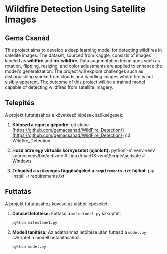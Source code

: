# Wildfire Detection Using Satellite Images
## Gema Csanád

This project aims to develop a deep learning model for detecting wildfires in satellite images. 
The dataset, sourced from Kaggle, consists of images labeled as **wildfire** and **no-wildfire**. 
Data augmentation techniques such as rotation, flipping, resizing, and color adjustments are applied to enhance the model's generalization. 
The project will explore challenges such as distinguishing smoke from clouds and handling images where fire is not visibly apparent.
The outcome of this project will be a trained model capable of detecting wildfires from satellite imagery.


## Telepítés

A projekt futtatásához a következő lépések szükségesek:

1.  **Klónozd a repót a gépedre:**
    git clone [https://github.com/gemacsanad/WildFire_Detection/](https://github.com/gemacsanad/WildFire_Detection/)
    cd Wildfire_Detection
    

2.  **Hozd létre egy virtuális környezetet (ajánlott):**
    python -m venv venv
    source venv/bin/activate  # Linux/macOS
    venv\Scripts\activate  # Windows

3.  **Telepítsd a szükséges függőségeket a `requirements.txt` fájlból:**
    pip install -r requirements.txt

## Futtatás

A projekt futtatásához kövesd az alábbi lépéseket:

1.  **Dataset letötlése:**
    Futtasd a `milestone1.py` szkriptet.
    ```bash
    python milestone1.py
    ```

2.  **Modell tanítása:**
    Az adathalmaz letöltése után futtasd a `model.py` szkriptet a modell betanításához.
    ```bash
    python model.py
    ```
